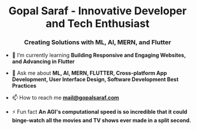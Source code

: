<h1 align="center">Gopal Saraf - Innovative Developer and Tech Enthusiast</h1>
<h3 align="center">Creating Solutions with ML, AI, MERN, and Flutter</h3>

- 🌱 I’m currently learning **Building Responsive and Engaging Websites, and Advancing in Flutter**

- 💬 Ask me about **ML, AI, MERN, FLUTTER, Cross-platform App Development, User Interface Design, Software Development Best Practices**

- 📫 How to reach me **mail@gopalsaraf.com**

- ⚡ Fun fact **An AGI's computational speed is so incredible that it could binge-watch all the movies and TV shows ever made in a split second.**




